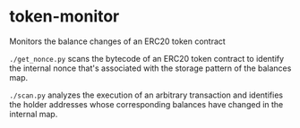 # token-monitor
Monitors the balance changes of an ERC20 token contract

`./get_nonce.py` scans the bytecode of an ERC20 token contract to identify the internal nonce that's associated with the storage pattern of the balances map.

`./scan.py` analyzes the execution of an arbitrary transaction and identifies the holder addresses whose corresponding balances have changed in the internal map.
